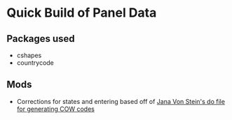 Quick Build of Panel Data
===

Packages used
---

* cshapes
* countrycode

Mods
---

* Corrections for states and entering based off of [Jana Von Stein's do file for generating COW codes](http://www-personal.umich.edu/~janavs/cowcodes.do)